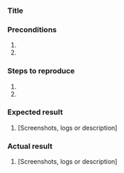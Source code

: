 <!---
    To maintain an effective issue workflow and make sure issues will be solved in a timely manner we kindly ask reporters to follow some guidelines.

    Please have a look at our guidelines article before adding a new issue https://kiwicommerce.co.uk/docs/issue_reporting_guidelines/
-->
### Title
<!--
A title should contain a clear, brief explanation of the issue, making emphasis on the most important points.
-->

### Preconditions
<!---
    Add everything that would help developer set up the same environment as you have.
    For example Magento version, tag, HEAD, PHP & MySQL version, etc.
-->
1. 
2. 

### Steps to reproduce
<!---
    It is important to provide a set of clear steps to reproduce this bug.
    If relevant please include code samples
-->
1. 
2. 

### Expected result
<!--- Tell us what should happen -->
1. [Screenshots, logs or description]

### Actual result
<!--- Tell us what happens instead -->
1. [Screenshots, logs or description]
